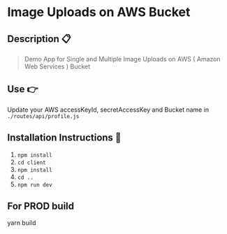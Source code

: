 # Image Uploads on AWS Bucket

## Description :clipboard:

> Demo App for Single and Multiple Image Uploads on AWS ( Amazon Web Services ) Bucket

## Use :point_right:

Update your AWS accessKeyId, secretAccessKey and Bucket name in `./routes/api/profile.js`

## Installation Instructions :wrench:

1. `npm install`
2. `cd client`
3. `npm install`
4. `cd ..`
5. `npm run dev`

## For PROD build

yarn build
